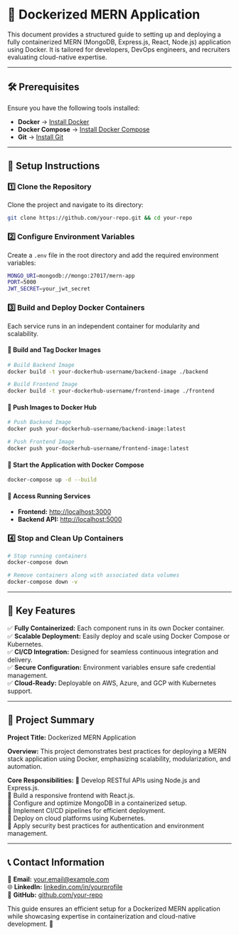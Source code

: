 # 🚀 Dockerized MERN Application

This document provides a structured guide to setting up and deploying a fully containerized MERN (MongoDB, Express.js, React, Node.js) application using Docker. It is tailored for developers, DevOps engineers, and recruiters evaluating cloud-native expertise.

---

## 🛠 Prerequisites
Ensure you have the following tools installed:
- **Docker** → [Install Docker](https://www.docker.com/get-started)
- **Docker Compose** → [Install Docker Compose](https://docs.docker.com/compose/install/)
- **Git** → [Install Git](https://git-scm.com/)

---

## 🔹 Setup Instructions

### 1️⃣ Clone the Repository
Clone the project and navigate to its directory:
```bash
git clone https://github.com/your-repo.git && cd your-repo
```

### 2️⃣ Configure Environment Variables
Create a `.env` file in the root directory and add the required environment variables:
```bash
MONGO_URI=mongodb://mongo:27017/mern-app
PORT=5000
JWT_SECRET=your_jwt_secret
```

### 3️⃣ Build and Deploy Docker Containers
Each service runs in an independent container for modularity and scalability.

#### 🔹 Build and Tag Docker Images
```bash
# Build Backend Image
docker build -t your-dockerhub-username/backend-image ./backend

# Build Frontend Image
docker build -t your-dockerhub-username/frontend-image ./frontend
```

#### 🔹 Push Images to Docker Hub
```bash
# Push Backend Image
docker push your-dockerhub-username/backend-image:latest

# Push Frontend Image
docker push your-dockerhub-username/frontend-image:latest
```

#### 🔹 Start the Application with Docker Compose
```bash
docker-compose up -d --build
```

#### 🔹 Access Running Services
- **Frontend:** [http://localhost:3000](http://localhost:3000)
- **Backend API:** [http://localhost:5000](http://localhost:5000)

### 4️⃣ Stop and Clean Up Containers
```bash
# Stop running containers
docker-compose down

# Remove containers along with associated data volumes
docker-compose down -v
```

---

## 🎯 Key Features
✅ **Fully Containerized:** Each component runs in its own Docker container.  
✅ **Scalable Deployment:** Easily deploy and scale using Docker Compose or Kubernetes.  
✅ **CI/CD Integration:** Designed for seamless continuous integration and delivery.  
✅ **Secure Configuration:** Environment variables ensure safe credential management.  
✅ **Cloud-Ready:** Deployable on AWS, Azure, and GCP with Kubernetes support.  

---

## 📌 Project Summary
**Project Title:** Dockerized MERN Application

**Overview:** This project demonstrates best practices for deploying a MERN stack application using Docker, emphasizing scalability, modularization, and automation.

**Core Responsibilities:**
🔹 Develop RESTful APIs using Node.js and Express.js.  
🔹 Build a responsive frontend with React.js.  
🔹 Configure and optimize MongoDB in a containerized setup.  
🔹 Implement CI/CD pipelines for efficient deployment.  
🔹 Deploy on cloud platforms using Kubernetes.  
🔹 Apply security best practices for authentication and environment management.  

---

## 📞 Contact Information
📧 **Email:** your.email@example.com  
🌐 **LinkedIn:** [linkedin.com/in/yourprofile](https://linkedin.com/in/yourprofile)  
📂 **GitHub:** [github.com/your-repo](https://github.com/your-repo)  

This guide ensures an efficient setup for a Dockerized MERN application while showcasing expertise in containerization and cloud-native development. 🚀


